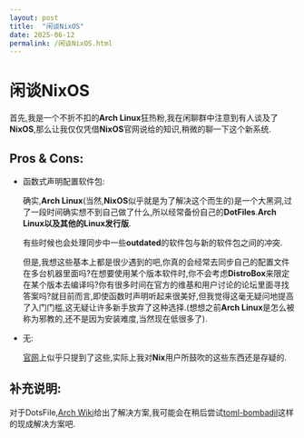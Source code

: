 ```yaml
---
layout: post
title:  "闲谈NixOS"
date: 2025-06-12
permalink: /闲谈NixOS.html
---
```


# 闲谈NixOS

首先,我是一个不折不扣的**Arch Linux**狂热粉,我在闲聊群中注意到有人谈及了**NixOS**,那么让我仅仅凭借**NixOS**官网说给的知识,稍微的聊一下这个新系统.

## Pros & Cons:

* 函数式声明配置软件包:

  确实,**Arch Linux**(当然,**NixOS**似乎就是为了解决这个而生的)是一个大黑洞,过了一段时间确实想不到自己做了什么,所以经常备份自己的**DotFiles**.**Arch Linux以及其他的Linux发行版**.

  有些时候也会处理同步中一些**outdated**的软件包与新的软件包之间的冲突.

  但是,我想这些基本上都是很少遇到的吧,你真的会经常去同步自己的配置文件在多台机器里面吗?在想要使用某个版本软件时,你不会考虑**DistroBox**来限定在某个版本去编译吗?你有很多时间在官方的维基和用户讨论的论坛里面寻找答案吗?就目前而言,即使函数时声明听起来很美好,但我觉得这毫无疑问地提高了入门门槛,这无疑让许多新手放弃了这种选择.(想想之前**Arch Linux**是怎么被称为邪教的,还不是因为安装难度,当然现在低很多了).

* 无:

  [官网](https://nixos.org/)上似乎只提到了这些,实际上我对**Nix**用户所鼓吹的这些东西还是存疑的.

## 补充说明:

对于DotsFile,[Arch Wiki](https://wiki.archlinux.org/title/Dotfiles)给出了解决方案,我可能会在稍后尝试[toml-bombadil](https://github.com/oknozor/toml-bombadil)这样的现成解决方案吧.

